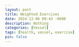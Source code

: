 ```yaml
---
layout: post
title: Weighted Exercises
date: 2024-12-06 09:43 -0600
description: Nothing
categories: [Vessel]
tags: [health, vessel, exercise]
pin: false
---
```

